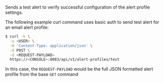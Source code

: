 Sends a test alert to verify successful configuration of the alert profile settings.

The following example curl command uses basic auth to send test alert for an email alert profile:

```bash
$ curl -k \
  -u <USER> \
  -H 'Content-Type: application/json' \
  -X POST \
  -d <REQUEST-PAYLOAD>
  https://<CONSOLE>:8083/api/v1/alert-profiles/test
```

In this case, the `REQUEST-PAYLOAD` would be the full JSON formatted alert profile from the base `GET` command 
